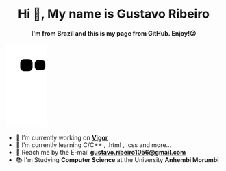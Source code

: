 <h1 align="center">Hi 👋, My name is Gustavo Ribeiro</h1>
<h4 align="center"> I'm from Brazil and this is my page from GitHub. Enjoy!😜 </h4>

![Snake animation](https://github.com/GustavoRibeiroS/GustavoRibeiroS/blob/output/github-contribution-grid-snake.svg)

- 👔 I’m currently working on [**Vigor**](https://www.vigor.com.br/) 
- 🌱 I’m currently learning C/C++ , .html , .css and more...
- 📧 Reach me by the E-mail [**gustavo.ribeiro1056@gmail.com**](gustavo.ribeiro1056@gmail.com)
- 📚 I'm Studying **Computer Science** at the University **Anhembi Morumbi**

